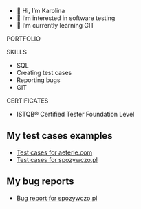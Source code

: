 - 👋 Hi, I’m Karolina
- 👀 I’m interested in software testing
- 🌱 I’m currently learning GIT

PORTFOLIO

  SKILLS
  
 - SQL
 - Creating test cases
 - Reporting bugs
 - GIT
 
  CERTIFICATES
 - ISTQB® Certified Tester Foundation Level
 
 
 
 ## My test cases examples
- [Test cases for aeterie.com](https://github.com/Kanaa25/Testing/blob/main/Test%20cases.xlsx)
- [Test cases for spozywczo.pl ](https://github.com/Kanaa25/Testing/blob/main/Test%20cases%20nr%202.xlsx)
  
  
 ## My bug reports
- [Bug report for spozywczo.pl](https://github.com/Kanaa25/Testing/blob/main/Bug%20report.xlsx)


<!---
Kanaa25/Kanaa25 is a ✨ special ✨ repository because its `README.md` (this file) appears on your GitHub profile.
You can click the Preview link to take a look at your changes.
--->
